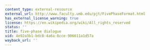 ```yaml
---
content_type: external-resource
external_url: http://www.faculty.umb.edu/pjt/FivePhaseFormat.html
has_external_license_warning: true
license: https://en.wikipedia.org/wiki/All_rights_reserved
status: ''
title: five-phase dialogue
uid: 4e92a3b1-bdc8-4a6a-8cce-906611a1d57a
wayback_url: ''
---
```

